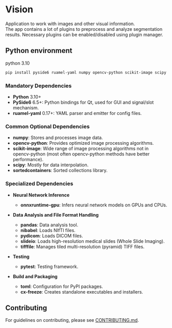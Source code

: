 # Vision

Application to work with images and other visual information. \
The app contains a lot of plugins to preprocess and analyze segmentation results. Necessary plugins can be enabled/disabled using plugin manager.

## Python environment

python 3.10
```bash
pip install pyside6 ruamel-yaml numpy opencv-python scikit-image scipy sortedcontainers onnxruntime-gpu pandas nibabel pydicom slideio tifffile pytest toml cx-freeze
```

### Mandatory Dependencies

- **Python** 3.10+
- **PySide6** 6.5+: Python bindings for Qt, used for GUI and signal/slot mechanism.
- **ruamel-yaml** 0.17+: YAML parser and emitter for config files.

### Common Optional Dependencies

- **numpy**: Stores and processes image data.
- **opencv-python**: Provides optimized image processing algorithms.
- **scikit-image**: Wide range of image processing algorithms not in opencv-python (most often opencv-python methods have better performance).
- **scipy**: Mostly for data interpolation.
- **sortedcontainers**: Sorted collections library.

### Specialized Dependencies
- **Neural Network Inference**
  - **onnxruntime-gpu**: Infers neural network models on GPUs and CPUs.

- **Data Analysis and File Format Handling**
  - **pandas**: Data analysis tool.
  - **nibabel**: Loads NIfTI files.
  - **pydicom**: Loads DICOM files.
  - **slideio**: Loads high-resolution medical slides (Whole Slide Imaging).
  - **tifffile**: Manages tiled multi-resolution (pyramid) TIFF files.

- **Testing**
  - **pytest**: Testing framework.

- **Build and Packaging**
  - **toml**: Configuration for PyPI packages.
  - **cx-freeze**: Creates standalone executables and installers.

## Contributing

For guidelines on contributing, please see [CONTRIBUTING.md](CONTRIBUTING.md).
